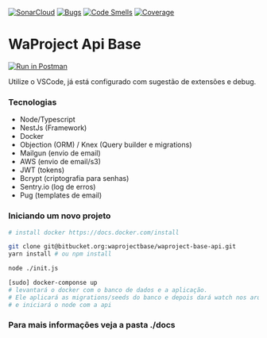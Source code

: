 [![SonarCloud](https://sonarcloud.io/images/project_badges/sonarcloud-orange.svg)](https://sonarcloud.io/dashboard?id=waproject)
[![Bugs](https://sonarcloud.io/api/project_badges/measure?project=waproject&metric=bugs)](https://sonarcloud.io/dashboard?id=waproject)
[![Code Smells](https://sonarcloud.io/api/project_badges/measure?project=waproject&metric=code_smells)](https://sonarcloud.io/dashboard?id=waproject)
[![Coverage](https://sonarcloud.io/api/project_badges/measure?project=waproject&metric=coverage)](https://sonarcloud.io/dashboard?id=waproject)


WaProject Api Base
==================

[![Run in Postman](https://run.pstmn.io/button.svg)](https://app.getpostman.com/run-collection/f109c9a8c09dd5e648dd)

Utilize o VSCode, já está configurado com sugestão de extensões e debug.

### Tecnologias

* Node/Typescript
* NestJs (Framework)
* Docker
* Objection (ORM) / Knex (Query builder e migrations)
* Mailgun (envio de email)
* AWS (envio de email/s3)
* JWT (tokens)
* Bcrypt (criptografia para senhas)
* Sentry.io (log de erros)
* Pug (templates de email)

### Iniciando um novo projeto

```bash
# install docker https://docs.docker.com/install

git clone git@bitbucket.org:waprojectbase/waproject-base-api.git
yarn install # ou npm install

node ./init.js

[sudo] docker-componse up
# levantará o docker com o banco de dados e a aplicação.
# Ele aplicará as migrations/seeds do banco e depois dará watch nos arquivos
# e iniciará o node com a api
```

### Para mais informações veja a pasta ./docs
